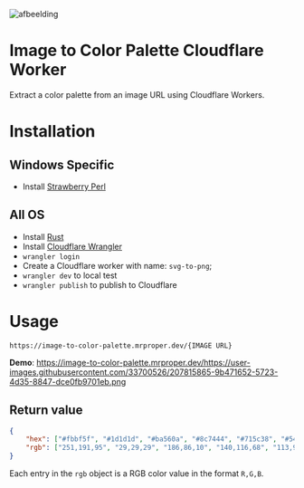 ![afbeelding](https://user-images.githubusercontent.com/33700526/207815865-9b471652-5723-4d35-8847-dce0fb9701eb.png)

# Image to Color Palette Cloudflare Worker

Extract a color palette from an image URL using Cloudflare Workers.

# Installation

## Windows Specific
- Install [Strawberry Perl](https://strawberryperl.com/)

## All OS
- Install [Rust](https://www.rust-lang.org/tools/install)
- Install [Cloudflare Wrangler](https://developers.cloudflare.com/workers/cli-wrangler/install-update)
- `wrangler login`
- Create a Cloudflare worker with name: `svg-to-png`;
- `wrangler dev` to local test
- `wrangler publish` to publish to Cloudflare

# Usage

`https://image-to-color-palette.mrproper.dev/{IMAGE URL}`

**Demo**: https://image-to-color-palette.mrproper.dev/https://user-images.githubusercontent.com/33700526/207815865-9b471652-5723-4d35-8847-dce0fb9701eb.png

## Return value
    
```json
{
    "hex": ["#fbbf5f", "#1d1d1d", "#ba560a", "#8c7444", "#715c38", "#54442c", "#544434", "#463a24", "#342c24"],
    "rgb": ["251,191,95", "29,29,29", "186,86,10", "140,116,68", "113,92,56", "84,68,44", "84,68,52", "70,58,36", "52,44,36"]
}
```
Each entry in the `rgb` object is a RGB color value in the format `R,G,B`.
